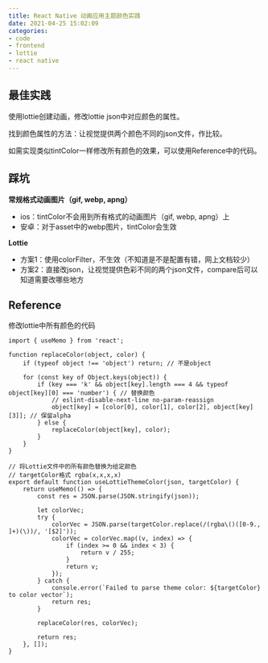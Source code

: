 ```yaml
---
title: React Native 动画应用主题颜色实践
date: 2021-04-25 15:02:09
categories:
- code
- frontend
- lottie
- react native
---
```


## 最佳实践

使用lottie创建动画，修改lottie json中对应颜色的属性。

找到颜色属性的方法：让视觉提供两个颜色不同的json文件，作比较。

如需实现类似tintColor一样修改所有颜色的效果，可以使用Reference中的代码。

## 踩坑

**常规格式动画图片（gif, webp, apng）**

- ios：tintColor不会用到所有格式的动画图片（gif, webp, apng）上
- 安卓：对于asset中的webp图片，tintColor会生效

**Lottie**

- 方案1：使用colorFilter，不生效（不知道是不是配置有错，网上文档较少）
- 方案2：直接改json，让视觉提供色彩不同的两个json文件，compare后可以知道需要改哪些地方

## Reference

修改lottie中所有颜色的代码

```
import { useMemo } from 'react';

function replaceColor(object, color) {
    if (typeof object !== 'object') return; // 不是object

    for (const key of Object.keys(object)) {
        if (key === 'k' && object[key].length === 4 && typeof object[key][0] === 'number') { // 替换颜色
            // eslint-disable-next-line no-param-reassign
            object[key] = [color[0], color[1], color[2], object[key][3]]; // 保留alpha
        } else {
            replaceColor(object[key], color);
        }
    }
}

// 将Lottie文件中的所有颜色替换为给定颜色
// targetColor格式 rgba(x,x,x,x)
export default function useLottieThemeColor(json, targetColor) {
    return useMemo(() => {
        const res = JSON.parse(JSON.stringify(json));

        let colorVec;
        try {
            colorVec = JSON.parse(targetColor.replace(/(rgba\()([0-9., ]+)(\))/, '[$2]'));
            colorVec = colorVec.map((v, index) => {
                if (index >= 0 && index < 3) {
                    return v / 255;
                }
                return v;
            });
        } catch {
            console.error(`Failed to parse theme color: ${targetColor} to color vector`);
            return res;
        }

        replaceColor(res, colorVec);

        return res;
    }, []);
}
```
